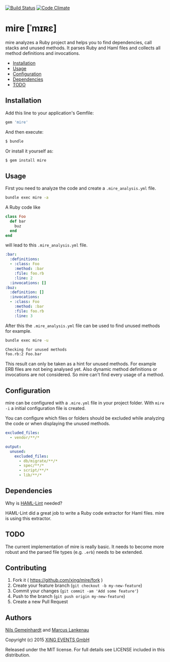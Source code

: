 [![Build
Status](https://travis-ci.org/xing/mire.svg?branch=master)](https://travis-ci.org/xing/mire)
[![Code
Climate](https://codeclimate.com/github/xing/mire/badges/gpa.svg)](https://codeclimate.com/github/xing/mire)

# mire [ˈmɪʀɛ]

mire analyzes a Ruby project and helps you to find dependencies, call
stacks and unused methods. It parses Ruby and Haml files and collects
all method definitions and invocations.

* [Installation](#installation)
* [Usage](#usage)
* [Configuration](#configuration)
* [Dependencies](#dependencies)
* [TODO](#todo)


## Installation

Add this line to your application's Gemfile:

```ruby
gem 'mire'
```

And then execute:

```bash
$ bundle
```

Or install it yourself as:

```bash
$ gem install mire
```

## Usage

First you need to analyze the code and create a `.mire_analysis.yml`
file.

```bash
bundle exec mire -a
```

A Ruby code like

```ruby
class Foo
  def bar
    buz
  end
end
```

will lead to this `.mire_analysis.yml` file.

```yaml
:bar:
  :definitions:
  - :class: Foo
    :method: :bar
    :file: foo.rb
    :line: 2
  :invocations: []
:buz:
  :definition: []
  :invocations:
  - :class: Foo
    :method: :bar
    :file: foo.rb
    :line: 3
```

After this the `.mire_analysis.yml` file can be used to find unused
methods for example.

```bash
bundle exec mire -u

Checking for unused methods
foo.rb:2 Foo.bar
```

This result can only be taken as a hint for unused methods. For example ERB files are
not being analysed yet. Also dynamic method definitions or invocations are not
considered.  So mire can't find every usage of a method.

## Configuration

mire can be configured with a `.mire.yml` file in your project folder.
With `mire -i` a initial configuration file is created.

You can configure which files or folders should be excluded while
analyzing the code or when displaying the unused methods.

```yaml
excluded_files:
  - vendor/**/*

output:
  unused:
    excluded_files:
      - db/migrate/**/*
      - spec/**/*
      - script/**/*
      - lib/**/*
```

## Dependencies

Why is [HAML-Lint](https://github.com/brigade/haml-lint) needed?

HAML-Lint did a great job to write a Ruby code extractor for Haml files.
mire is using this extractor.

## TODO

The current implementation of mire is really basic. It needs to become
more robust and the parsed file types (e.g. `.erb`) needs to be
extended.

## Contributing

1. Fork it ( https://github.com/xing/mire/fork )
2. Create your feature branch (`git checkout -b my-new-feature`)
3. Commit your changes (`git commit -am 'Add some feature'`)
4. Push to the branch (`git push origin my-new-feature`)
5. Create a new Pull Request

## Authors

[Nils Gemeinhardt](https://github.com/geniou) and [Marcus Lankenau](https://github.com/mlankenau)

Copyright (c) 2015 [XING EVENTS GmbH](http://de.amiando.com/)

Released under the MIT license. For full details see LICENSE included in this distribution.
